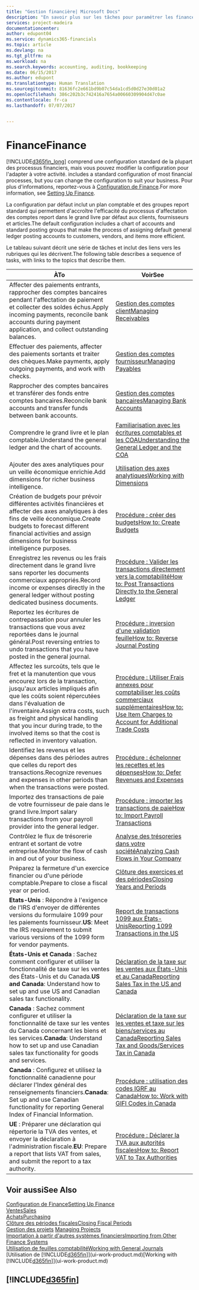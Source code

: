 ```yaml
---
title: "Gestion financière| Microsoft Docs"
description: "En savoir plus sur les tâches pour paramétrer les finances de votre société afin de les adapter à votre comptabilité ou vos audits."
services: project-madeira
documentationcenter: 
author: edupont04
ms.service: dynamics365-financials
ms.topic: article
ms.devlang: na
ms.tgt_pltfrm: na
ms.workload: na
ms.search.keywords: accounting, auditing, bookkeeping
ms.date: 06/15/2017
ms.author: edupont
ms.translationtype: Human Translation
ms.sourcegitcommit: 81636fc2e661bd9b07c54da1cd5d0d27e30d01a2
ms.openlocfilehash: 386c202b3c742416a7654a00660309904d47c0ae
ms.contentlocale: fr-ca
ms.lasthandoff: 07/07/2017


---
```

# <a name="finance"></a><span data-ttu-id="7eb75-103">Finance</span><span class="sxs-lookup"><span data-stu-id="7eb75-103">Finance</span></span>
[!INCLUDE[d365fin_long](includes/d365fin_long_md.md)]<span data-ttu-id="7eb75-104"> comprend une configuration standard de la plupart des processus financiers, mais vous pouvez modifier la configuration pour l'adapter à votre activité.</span><span class="sxs-lookup"><span data-stu-id="7eb75-104"> includes a standard configuration of most financial processes, but you can change the configuration to suit your business.</span></span> <span data-ttu-id="7eb75-105">Pour plus d'informations, reportez-vous à [Configuration de Finance](finance-setup-finance.md).</span><span class="sxs-lookup"><span data-stu-id="7eb75-105">For more information, see [Setting Up Finance](finance-setup-finance.md).</span></span>

<span data-ttu-id="7eb75-106">La configuration par défaut inclut un plan comptable et des groupes report standard qui permettent d'accroître l'efficacité du processus d'affectation des comptes report dans le grand livre par défaut aux clients, fournisseurs et articles.</span><span class="sxs-lookup"><span data-stu-id="7eb75-106">The default configuration includes a chart of accounts and standard posting groups that make the process of assigning default general ledger posting accounts to customers, vendors, and items more efficient.</span></span>  

<span data-ttu-id="7eb75-107">Le tableau suivant décrit une série de tâches et inclut des liens vers les rubriques qui les décrivent.</span><span class="sxs-lookup"><span data-stu-id="7eb75-107">The following table describes a sequence of tasks, with links to the topics that describe them.</span></span>  

| <span data-ttu-id="7eb75-108">À</span><span class="sxs-lookup"><span data-stu-id="7eb75-108">To</span></span> | <span data-ttu-id="7eb75-109">Voir</span><span class="sxs-lookup"><span data-stu-id="7eb75-109">See</span></span> |
| --- | --- |
| <span data-ttu-id="7eb75-110">Affecter des paiements entrants, rapprocher des comptes bancaires pendant l'affectation de paiement et collecter des soldes échus.</span><span class="sxs-lookup"><span data-stu-id="7eb75-110">Apply incoming payments, reconcile bank accounts during payment application, and collect outstanding balances.</span></span> |[<span data-ttu-id="7eb75-111">Gestion des comptes client</span><span class="sxs-lookup"><span data-stu-id="7eb75-111">Managing Receivables</span></span>](receivables-manage-receivables.md) |
| <span data-ttu-id="7eb75-112">Effectuer des paiements, affecter des paiements sortants et traiter des chèques.</span><span class="sxs-lookup"><span data-stu-id="7eb75-112">Make payments, apply outgoing payments, and work with checks.</span></span> |[<span data-ttu-id="7eb75-113">Gestion des comptes fournisseur</span><span class="sxs-lookup"><span data-stu-id="7eb75-113">Managing Payables</span></span>](payables-manage-payables.md) |
| <span data-ttu-id="7eb75-114">Rapprocher des comptes bancaires et transférer des fonds entre comptes bancaires.</span><span class="sxs-lookup"><span data-stu-id="7eb75-114">Reconcile bank accounts and transfer funds between bank accounts.</span></span> |[<span data-ttu-id="7eb75-115">Gestion des comptes bancaires</span><span class="sxs-lookup"><span data-stu-id="7eb75-115">Managing Bank Accounts</span></span>](bank-manage-bank-accounts.md) |
| <span data-ttu-id="7eb75-116">Comprendre le grand livre et le plan comptable.</span><span class="sxs-lookup"><span data-stu-id="7eb75-116">Understand the general ledger and the chart of accounts.</span></span> |[<span data-ttu-id="7eb75-117">Familiarisation avec les écritures comptables et les COA</span><span class="sxs-lookup"><span data-stu-id="7eb75-117">Understanding the General Ledger and the COA</span></span>](finance-general-ledger.md) |
| <span data-ttu-id="7eb75-118">Ajouter des axes analytiques pour un veille économique enrichie.</span><span class="sxs-lookup"><span data-stu-id="7eb75-118">Add dimensions for richer business intelligence.</span></span> |[<span data-ttu-id="7eb75-119">Utilisation des axes analytiques</span><span class="sxs-lookup"><span data-stu-id="7eb75-119">Working with Dimensions</span></span>](finance-dimensions.md) |
| <span data-ttu-id="7eb75-120">Création de budgets pour prévoir différentes activités financières et affecter des axes analytiques à des fins de veille économique.</span><span class="sxs-lookup"><span data-stu-id="7eb75-120">Create budgets to forecast different financial activities and assign dimensions for business intelligence purposes.</span></span> |[<span data-ttu-id="7eb75-121">Procédure : créer des budgets</span><span class="sxs-lookup"><span data-stu-id="7eb75-121">How to: Create Budgets</span></span>](finance-how-create-budgets.md) |
|<span data-ttu-id="7eb75-122">Enregistrez les revenus ou les frais directement dans le grand livre sans reporter les documents commerciaux appropriés.</span><span class="sxs-lookup"><span data-stu-id="7eb75-122">Record income or expenses directly in the general ledger without posting dedicated business documents.</span></span>|[<span data-ttu-id="7eb75-123">Procédure : Valider les transactions directement vers la comptabilité</span><span class="sxs-lookup"><span data-stu-id="7eb75-123">How to: Post Transactions Directly to the General Ledger</span></span>](finance-how-post-transactions-directly.md)|
|<span data-ttu-id="7eb75-124">Reportez les écritures de contrepassation pour annuler les transactions que vous avez reportées dans le journal général.</span><span class="sxs-lookup"><span data-stu-id="7eb75-124">Post reversing entries to undo transactions that you have posted in the general journal.</span></span> |[<span data-ttu-id="7eb75-125">Procédure : inversion d'une validation feuille</span><span class="sxs-lookup"><span data-stu-id="7eb75-125">How to: Reverse Journal Posting</span></span>](finance-how-reverse-journal-posting.md)|
| <span data-ttu-id="7eb75-126">Affectez les surcoûts, tels que le fret et la manutention que vous encourez lors de la transaction, jusqu'aux articles impliqués afin que les coûts soient répercutées dans l'évaluation de l'inventaire.</span><span class="sxs-lookup"><span data-stu-id="7eb75-126">Assign extra costs, such as freight and physical handling that you incur during trade, to the involved items so that the cost is reflected in inventory valuation.</span></span> |[<span data-ttu-id="7eb75-127">Procédure : Utiliser Frais annexes pour comptabiliser les coûts commerciaux supplémentaires</span><span class="sxs-lookup"><span data-stu-id="7eb75-127">How to: Use Item Charges to Account for Additional Trade Costs</span></span>](payables-how-assign-item-charges.md) |
| <span data-ttu-id="7eb75-128">Identifiez les revenus et les dépenses dans des périodes autres que celles du report des transactions.</span><span class="sxs-lookup"><span data-stu-id="7eb75-128">Recognize revenues and expenses in other periods than when the transactions were posted.</span></span> |[<span data-ttu-id="7eb75-129">Procédure : échelonner les recettes et les dépenses</span><span class="sxs-lookup"><span data-stu-id="7eb75-129">How to: Defer Revenues and Expenses</span></span>](finance-how-defer-revenue-expenses.md) |
| <span data-ttu-id="7eb75-130">Importez des transactions de paie de votre fournisseur de paie dans le grand livre.</span><span class="sxs-lookup"><span data-stu-id="7eb75-130">Import salary transactions from your payroll provider into the general ledger.</span></span> |[<span data-ttu-id="7eb75-131">Procédure : importer les transactions de paie</span><span class="sxs-lookup"><span data-stu-id="7eb75-131">How to: Import Payroll Transactions</span></span>](finance-how-import-payroll-transactions.md) |
| <span data-ttu-id="7eb75-132">Contrôlez le flux de trésorerie entrant et sortant de votre entreprise.</span><span class="sxs-lookup"><span data-stu-id="7eb75-132">Monitor the flow of cash in and out of your business.</span></span> |[<span data-ttu-id="7eb75-133">Analyse des trésoreries dans votre société</span><span class="sxs-lookup"><span data-stu-id="7eb75-133">Analyzing Cash Flows in Your Company</span></span>](finance-analyze-cash-flow.md) |
| <span data-ttu-id="7eb75-134">Préparez la fermeture d'un exercice financier ou d'une période comptable.</span><span class="sxs-lookup"><span data-stu-id="7eb75-134">Prepare to close a fiscal year or period.</span></span> |[<span data-ttu-id="7eb75-135">Clôture des exercices et des périodes</span><span class="sxs-lookup"><span data-stu-id="7eb75-135">Closing Years and Periods</span></span>](year-close-years-periods.md) |
|<span data-ttu-id="7eb75-136">**Etats-Unis** : Répondre à l'exigence de l'IRS d'envoyer de différentes versions du formulaire 1099 pour les paiements fournisseur.</span><span class="sxs-lookup"><span data-stu-id="7eb75-136">**US**: Meet the IRS requirement to submit various versions of the 1099 form for vendor payments.</span></span>|[<span data-ttu-id="7eb75-137">Report de transactions 1099 aux États-Unis</span><span class="sxs-lookup"><span data-stu-id="7eb75-137">Reporting 1099 Transactions in the US</span></span>](us-finance-tax-1099.md)|
|<span data-ttu-id="7eb75-138">**États-Unis et Canada** : Sachez comment configurer et utiliser la fonctionnalité de taxe sur les ventes des États-Unis et du Canada.</span><span class="sxs-lookup"><span data-stu-id="7eb75-138">**US and Canada**: Understand how to set up and use US and Canadian sales tax functionality.</span></span>|[<span data-ttu-id="7eb75-139">Déclaration de la taxe sur les ventes aux États-Unis et au Canada</span><span class="sxs-lookup"><span data-stu-id="7eb75-139">Reporting Sales Tax in the US and Canada</span></span>](us-finance-sales-tax.md)|
|<span data-ttu-id="7eb75-140">**Canada** : Sachez comment configurer et utiliser la fonctionnalité de taxe sur les ventes du Canada concernant les biens et les services.</span><span class="sxs-lookup"><span data-stu-id="7eb75-140">**Canada**: Understand how to set up and use Canadian sales tax functionality for goods and services.</span></span>|[<span data-ttu-id="7eb75-141">Déclaration de la taxe sur les ventes et taxe sur les biens/services au Canada</span><span class="sxs-lookup"><span data-stu-id="7eb75-141">Reporting Sales Tax and Goods/Services Tax in Canada</span></span>](ca-finance-tax.md)|
|<span data-ttu-id="7eb75-142">**Canada** : Configurez et utilisez la fonctionnalité canadienne pour déclarer l'Index général des renseignements financiers.</span><span class="sxs-lookup"><span data-stu-id="7eb75-142">**Canada**: Set up and use Canadian functionality for reporting General Index of Financial Information.</span></span>| [<span data-ttu-id="7eb75-143">Procédure : utilisation des codes IGRF au Canada</span><span class="sxs-lookup"><span data-stu-id="7eb75-143">How to: Work with GIFI Codes in Canada</span></span>](ca-finance-work-gifi-codes.md)
|<span data-ttu-id="7eb75-144">**UE** : Préparer une déclaration qui répertorie la TVA des ventes, et envoyer la déclaration à l'administration fiscale.</span><span class="sxs-lookup"><span data-stu-id="7eb75-144">**EU**: Prepare a report that lists VAT from sales, and submit the report to a tax authority.</span></span> | [<span data-ttu-id="7eb75-145">Procédure : Déclarer la TVA aux autorités fiscales</span><span class="sxs-lookup"><span data-stu-id="7eb75-145">How to: Report VAT to Tax Authorities</span></span>](finance-how-report-vat.md)|

## <a name="see-also"></a><span data-ttu-id="7eb75-146">Voir aussi</span><span class="sxs-lookup"><span data-stu-id="7eb75-146">See Also</span></span>
[<span data-ttu-id="7eb75-147">Configuration de Finance</span><span class="sxs-lookup"><span data-stu-id="7eb75-147">Setting Up Finance</span></span>](finance-setup-finance.md)  
[<span data-ttu-id="7eb75-148">Ventes</span><span class="sxs-lookup"><span data-stu-id="7eb75-148">Sales</span></span>](sales-manage-sales.md)  
[<span data-ttu-id="7eb75-149">Achats</span><span class="sxs-lookup"><span data-stu-id="7eb75-149">Purchasing</span></span>](purchasing-manage-purchasing.md)  
[<span data-ttu-id="7eb75-150">Clôture des périodes fiscales</span><span class="sxs-lookup"><span data-stu-id="7eb75-150">Closing Fiscal Periods</span></span>](year-close-years-periods.md)  
<span data-ttu-id="7eb75-151">[Gestion des projets](projects-manage-projects.md)  </span><span class="sxs-lookup"><span data-stu-id="7eb75-151">[Managing Projects](projects-manage-projects.md)  </span></span>  
[<span data-ttu-id="7eb75-152">Importation à partir d'autres systèmes financiers</span><span class="sxs-lookup"><span data-stu-id="7eb75-152">Importing from Other Finance Systems</span></span>](upload-data.md)  
[<span data-ttu-id="7eb75-153">Utilisation de feuilles comptabilité</span><span class="sxs-lookup"><span data-stu-id="7eb75-153">Working with General Journals</span></span>](ui-work-general-journals.md)  
<span data-ttu-id="7eb75-154">[Utilisation de [!INCLUDE[d365fin](includes/d365fin_md.md)]](ui-work-product.md)</span><span class="sxs-lookup"><span data-stu-id="7eb75-154">[Working with [!INCLUDE[d365fin](includes/d365fin_md.md)]](ui-work-product.md)</span></span>  

## [!INCLUDE[d365fin](includes/free_trial_md.md)]

